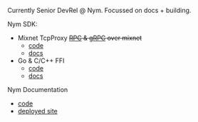 Currently Senior DevRel @ Nym. Focussed on docs + building. 

Nym SDK:
- Mixnet TcpProxy  ~~[RPC](https://github.com/nymtech/nym-zcash-rpc-demo) & [gRPC](https://github.com/nymtech/nym-zcash-grpc-demo) over mixnet~~
  - [code](https://github.com/nymtech/nym/tree/develop/sdk/rust/nym-sdk/src/tcp_proxy)
  - [docs](https://nymtech.net/docs/developers/rust/tcpproxy)  
- Go & C/C++ FFI 
  - [code](https://github.com/nymtech/nym/tree/develop/sdk/ffi/)
  - [docs](https://nymtech.net/docs/developers/rust/ffi)

Nym Documentation
  - [code](https://github.com/nymtech/nym/tree/develop/documentatio)
  - [deployed site](https://nymtech.net/docs)  
